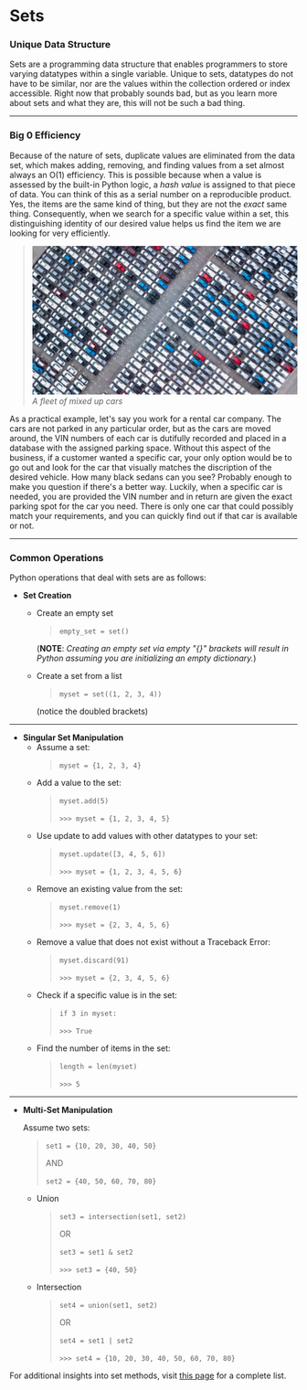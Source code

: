 # Sets
### Unique Data Structure

Sets are a programming data structure that enables programmers to store varying datatypes within a single variable. Unique to sets, datatypes do not have to be similar, nor are the values within the collection ordered or index accessible. Right now that probably sounds bad, but as you learn more about sets and what they are, this will not be such a bad thing. 

---

### Big 0 Efficiency

Because of the nature of sets, duplicate values are eliminated from the data set, which makes adding, removing, and finding values from a set almost always an O(1) efficiency. This is possible because when a value is assessed by the built-in Python logic, a *hash value* is assigned to that piece of data. You can think of this as a serial number on a reproducible product. Yes, the items are the same kind of thing, but they are not the *exact* same thing. Consequently, when we search for a specific value within a set, this distinguishing identity of our desired value helps us find the item we are looking for very efficiently. 


>![Fleet of Cars](/Images/Car%20Fleet.jpeg)
>*A fleet of mixed up cars*


As a practical example, let's say you work for a rental car company. The cars are not parked in any particular order, but as the cars are moved around, the VIN numbers of each car is dutifully recorded and placed in a database with the assigned parking space. Without this aspect of the business, if a customer wanted a specific car, your only option would be to go out and look for the car that visually matches the discription of the desired vehicle. How many black sedans can you see? Probably enough to make you question if there's a better way.
Luckily, when a specific car is needed, you are provided the VIN number and in return are given the exact parking spot for the car you need. There is only one car that could possibly match your requirements, and you can quickly find out if that car is available or not. 

---

### Common Operations
Python operations that deal with sets are as follows:

* __Set Creation__
    * Create an empty set
        > `empty_set = set()`
           
        (**NOTE**: *Creating an empty set via empty "{}" brackets will result in Python assuming you are initializing an empty dictionary.*)
    * Create a set from a list
        > `myset = set((1, 2, 3, 4))` 
        
        (notice the doubled brackets)
---

* __Singular Set Manipulation__
    * Assume a set:
        > `myset = {1, 2, 3, 4}`
    * Add a value to the set:
        > `myset.add(5)`
        >
        > `>>> myset = {1, 2, 3, 4, 5}`
    * Use update to add values with other datatypes to your set:
        > `myset.update([3, 4, 5, 6])`
        >
        > `>>> myset = {1, 2, 3, 4, 5, 6}`     
    * Remove an existing value from the set:
        > `myset.remove(1)`
        >
        > `>>> myset = {2, 3, 4, 5, 6}`
    * Remove a value that does not exist without a Traceback Error:
        > `myset.discard(91)`
        >
        > `>>> myset = {2, 3, 4, 5, 6}`
    * Check if a specific value is in the set:
        > `if 3 in myset:`
        >
        > `>>> True`
    * Find the number of items in the set:
        > `length = len(myset)`
        >
        > `>>> 5`
---
* __Multi-Set Manipulation__

    Assume two sets: 

    >`set1 = {10, 20, 30, 40, 50}` 
    >
    >AND 
    >
    >`set2 = {40, 50, 60, 70, 80}`    

    * Union
        > `set3 = intersection(set1, set2)`
        >
        >OR
        >
        > `set3 = set1 & set2`
        >
        > `>>> set3 = {40, 50}`
    * Intersection
        > `set4 = union(set1, set2)`
        >
        >OR 
        >
        > `set4 = set1 | set2`
        >
        > `>>> set4 = {10, 20, 30, 40, 50, 60, 70, 80}`

For additional insights into set methods, visit [this page](https://www.programiz.com/python-programming/set#:~:text=other%20python%20set%20methods) for a complete list. 

